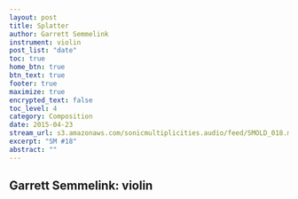 ```yaml
---
layout: post
title: Splatter
author: Garrett Semmelink
instrument: violin
post_list: "date"
toc: true
home_btn: true
btn_text: true
footer: true
maximize: true
encrypted_text: false
toc_level: 4
category: Composition
date: 2015-04-23
stream_url: s3.amazonaws.com/sonicmultiplicities.audio/feed/SMOLD_018.mp3
excerpt: "SM #18"
abstract: ""
---
```


## Garrett Semmelink: violin
